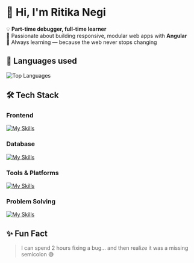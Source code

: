 <!--
**Ritika-negi13/Ritika-negi13** is a ✨ _special_ ✨ repository because its `README.md` (this file) appears on your GitHub profile.

Here are some ideas to get you started:

- 🔭 I’m currently working on ...
- 🌱 I’m currently learning ...
- 👯 I’m looking to collaborate on ...
- 🤔 I’m looking for help with ...
- 💬 Ask me about ...
- 📫 How to reach me: ...
- 😄 Pronouns: ...
- ⚡ Fun fact: ...
-->


# 👋 Hi, I'm Ritika Negi  

💡 **Part-time debugger, full-time learner**  
🚀 Passionate about building responsive, modular web apps with **Angular**  
🌱 Always learning — because the web never stops changing  


## 📌 Languages used 
![Top Languages](https://github-readme-stats.vercel.app/api/top-langs/?username=Ritika-negi13&layout=compact&theme=radical)  



## 🛠 Tech Stack

### Frontend
[![My Skills](https://skillicons.dev/icons?i=angular,ts,js,html,sass,css,rxjs)](https://skillicons.dev)

### Database
[![My Skills](https://skillicons.dev/icons?i=mysql)](https://skillicons.dev)

### Tools & Platforms
[![My Skills](https://skillicons.dev/icons?i=postman,vscode,git)](https://skillicons.dev)

### Problem Solving
[![My Skills](https://skillicons.dev/icons?i=java,cpp)](https://skillicons.dev)


## ✨ Fun Fact
> I can spend 2 hours fixing a bug… and then realize it was a missing semicolon 😅
